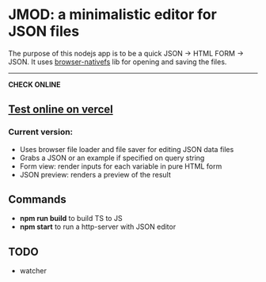 JMOD: a minimalistic editor for JSON files
==========================================

The purpose of this nodejs app is to be a quick JSON -> HTML FORM -> JSON.
It uses [browser-nativefs](https://github.com/GoogleChromeLabs/browser-nativefs) lib for opening and saving the files.

---
**CHECK ONLINE**

[Test online on vercel](https://jmod.vercel.app/)
---

### Current version:

- Uses browser file loader and file saver for editing JSON data files 
- Grabs a JSON or an example if specified on query string
- Form view: render inputs for each variable in pure HTML form
- JSON preview: renders a preview of the result

## Commands

- **npm run build** to build TS to JS
- **npm start** to run a http-server with JSON editor

## TODO

- watcher